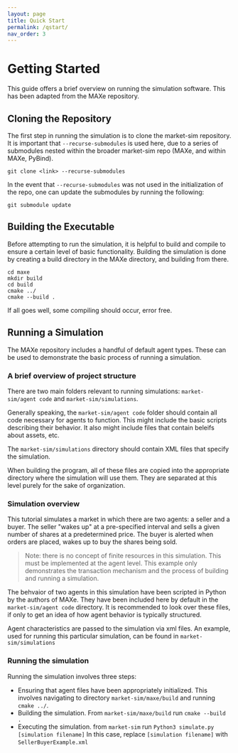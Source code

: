 ```yaml
---
layout: page
title: Quick Start
permalink: /qstart/
nav_order: 3
---
```


# Getting Started 

This guide offers a brief overview on running the simulation software. This has been adapted from the MAXe repository. 

## Cloning the Repository

The first step in running the simulation is to clone the market-sim repository. It is important that `--recurse-submodules` is used here, due to a series of submodules nested within the broader market-sim repo (MAXe, and within MAXe, PyBind). 

```
git clone <link> --recurse-submodules 
```

In the event that `--recurse-submodules` was not used in the initialization of the repo, one can update the submodules by running the following:

```
git submodule update
```

## Building the Executable

Before attempting to run the simulation, it is helpful to build and compile to ensure a certain level of basic functionality. Building the simulation is done by creating a build directory in the MAXe directory, and building from there. 

```
cd maxe
mkdir build
cd build
cmake ../
cmake --build .
```

If all goes well, some compiling should occur, error free. 

## Running a Simulation

The MAXe repository includes a handful of default agent types. These can be used to demonstrate the basic process of running a simulation. 

### A brief overview of project structure
There are two main folders relevant to running simulations: `market-sim/agent code` and `market-sim/simulations`. 

Generally speaking, the `market-sim/agent code` folder should contain all code necessary for agents to function. This might include the basic scripts describing their behavior. It also might include files that contain beleifs about assets, etc. 

The `market-sim/simulations` directory should contain XML files that specify the simulation. 

When building the program, all of these files are copied into the appropriate directory where the simulation will use them. They are separated at this level purely for the sake of organization. 

### Simulation overview 

This tutorial simulates a market in which there are two agents: a seller and a buyer. The seller "wakes up" at a pre-specified interval and sells a given number of shares at a predetermined price. The buyer is alerted when orders are placed, wakes up to buy the shares being sold. 

 > Note: there is no concept of finite resources in this simulation. This must be implemented at the agent level. This example only demonstrates the transaction mechanism and the process of building and running a simulation. 

 The behvaior of two agents in this simulation have been scripted in Python by the authors of MAXe. They have been included here by default in the `market-sim/agent code` directory. It is recommended to look over these files, if only to get an idea of how agent behavior is typically structured. 

 Agent characteristics are passed to the simulation via xml files. An example, used for running this particular simulation, can be found in `market-sim/simulations`

### Running the simulation
 
Running the simulation involves three steps:
- Ensuring that agent files have been appropriately initialized. This involves navigating to directory `market-sim/maxe/build` and running ```cmake ../```. 
- Building the simulation. From `market-sim/maxe/build` run ```cmake --build .```
- Executing the simulation. from `market-sim` run ```Python3 simulate.py [simulation filename]``` In this case, replace `[simulation filename]` with `SellerBuyerExample.xml`

